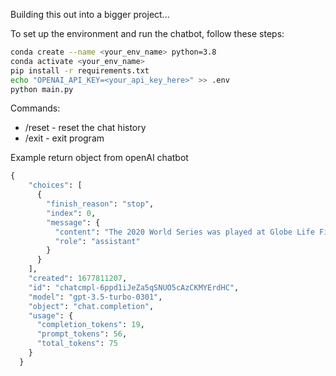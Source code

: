 Building this out into a bigger project...

To set up the environment and run the chatbot, follow these steps:

```bash
conda create --name <your_env_name> python=3.8
conda activate <your_env_name>
pip install -r requirements.txt
echo "OPENAI_API_KEY=<your_api_key_here>" >> .env
python main.py
```




Commands:
* /reset - reset the chat history
* /exit - exit program




Example return object from openAI chatbot
```python
{
    "choices": [
      {
        "finish_reason": "stop",
        "index": 0,
        "message": {
          "content": "The 2020 World Series was played at Globe Life Field in Arlington, Texas.",
          "role": "assistant"
        }
      }
    ],
    "created": 1677811207,
    "id": "chatcmpl-6ppd1iJeZa5qSNUO5cAzCKMYErdHC",
    "model": "gpt-3.5-turbo-0301",
    "object": "chat.completion",
    "usage": {
      "completion_tokens": 19,
      "prompt_tokens": 56,
      "total_tokens": 75
    }
  }
```